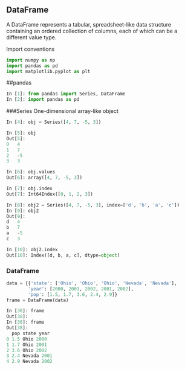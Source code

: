 ## DataFrame
A DataFrame represents a tabular, spreadsheet-like data structure containing
an ordered collection of columns, each of which can be a different value type.

Import conventions

```python
import numpy as np
import pandas as pd
import matplotlib.pyplot as plt
```


##pandas

```python
In [1]: from pandas import Series, DataFrame
In [2]: import pandas as pd
```

###Series
One-dimensional array-like object
```python
In [4]: obj = Series([4, 7, -5, 3])

In [5]: obj
Out[5]:
0   4
1   7
2   -5
3   3

In [6]: obj.values
Out[6]: array([4, 7, -5, 3])

In [7]: obj.index
Out[7]: Int64Index([0, 1, 2, 3])

In [8]: obj2 = Series([4, 7, -5, 3], index=['d', 'b', 'a', 'c'])
In [9]: obj2
Out[9]:
d   4
b   7
a   -5
c   3

In [10]: obj2.index
Out[10]: Index([d, b, a, c], dtype=object)

```


### DataFrame

```python
data = {{'state': ['Ohio', 'Ohio', 'Ohio', 'Nevada', 'Nevada'],
        'year': [2000, 2001, 2002, 2001, 2002],
        'pop': [1.5, 1.7, 3.6, 2.4, 2.9]}
frame = DataFrame(data)

In [38]: frame
Out[38]:
In [38]: frame
Out[38]:
  pop state year
0 1.5 Ohio 2000
1 1.7 Ohio 2001
2 3.6 Ohio 2002
3 2.4 Nevada 2001
4 2.9 Nevada 2002





```
